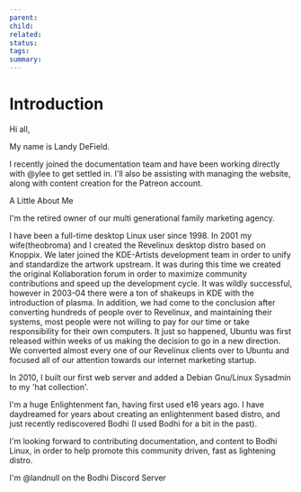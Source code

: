 ```yaml
---
parent: 
child: 
related: 
status: 
tags: 
summary:
---
```

# Introduction

Hi all, 

My name is Landy DeField.

I recently joined the documentation team and have been working directly with @ylee to get settled in. I'll also be assisting with managing the website, along with content creation for the Patreon account.

A Little About Me 

I'm the retired owner of our multi generational family marketing agency. 

I have been a full-time desktop Linux user since 1998. In 2001 my wife(theobroma) and I created the Revelinux desktop distro based on Knoppix. We later joined the KDE-Artists development team in order to unify and standardize the artwork upstream. It was during this time we created the original Kollaboration forum in order to maximize community contributions and speed up the development cycle. It was wildly successful, however in 2003-04 there were a ton of shakeups in KDE with the introduction of plasma. In addition, we had come to the conclusion after converting hundreds of people over to Revelinux, and maintaining their systems, most people were not willing to pay for our time or take responsibility for their own computers. It just so happened, Ubuntu was first released within weeks of us making the decision to go in a new direction. We converted almost every one of our Revelinux clients over to Ubuntu and focused all of our attention towards our internet marketing startup. 

In 2010, I built our first web server and added a Debian Gnu/Linux Sysadmin to my 'hat collection'.

I'm a huge Enlightenment fan, having first used e16 years ago. I have daydreamed for years about creating an enlightenment based distro, and just recently rediscovered Bodhi (I used Bodhi for a bit in the past).

I'm looking forward to contributing documentation, and content to Bodhi Linux, in order to help promote this community driven, fast as lightening distro. 

I'm @landnull on the Bodhi Discord Server 

